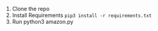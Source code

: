 1. Clone the repo
2. Install Requirements `pip3 install -r requirements.txt`
3. Run python3 amazon.py
